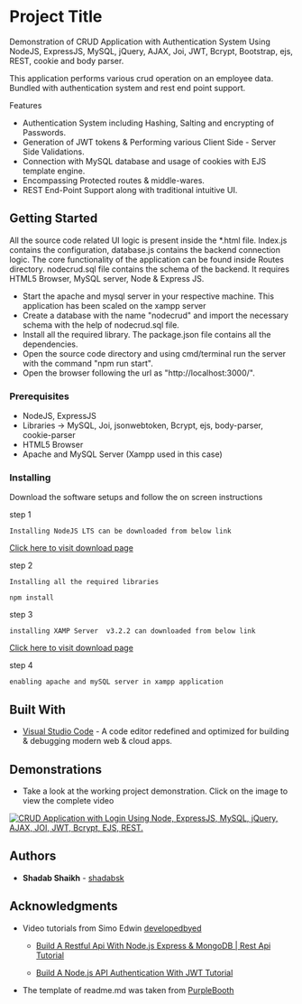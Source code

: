 # Project Title
Demonstration of CRUD Application with Authentication System Using NodeJS, ExpressJS, MySQL, jQuery, AJAX, Joi, JWT, Bcrypt, Bootstrap, ejs, REST, cookie and body parser.

This application performs various crud operation on an employee data. Bundled with authentication system and rest end point support.

Features
* Authentication System including Hashing, Salting and encrypting of Passwords.
* Generation of JWT tokens & Performing various Client Side - Server Side Validations.
* Connection with MySQL database and usage of cookies with EJS template engine.
* Encompassing Protected routes & middle-wares.
* REST End-Point Support along with traditional intuitive UI.

## Getting Started
All the source code related UI logic is present inside the \*.html file. Index.js contains the configuration, database.js contains the backend connection logic. The core functionality of the application can be found inside Routes directory. nodecrud.sql file contains the schema of the backend. It requires HTML5 Browser, MySQL server, Node & Express JS.
* Start the apache and mysql server in your respective machine. This application has been scaled on the xampp server
* Create a database with the name "nodecrud" and import the necessary schema with the help of nodecrud.sql file.
* Install all the required library. The package.json file contains all the dependencies.
* Open the source code directory and using cmd/terminal run the server with the command "npm run start".
* Open the browser following the url as "http://localhost:3000/".	


### Prerequisites

* NodeJS, ExpressJS
* Libraries -> MySQL, Joi, jsonwebtoken, Bcrypt, ejs, body-parser, cookie-parser
* HTML5 Browser
* Apache and MySQL Server (Xampp used in this case)


### Installing

Download the software setups and follow the on screen instructions

step 1

```
Installing NodeJS LTS can be downloaded from below link
```
[Click here to visit download page](https://nodejs.org/en/download/)

step 2

```
Installing all the required libraries
```
```
npm install
```

step 3

```
installing XAMP Server  v3.2.2 can downloaded from below link
```
[Click here to visit download page](https://sourceforge.net/projects/xampp/files/XAMPP%20Windows/5.6.21/)

step 4

```
enabling apache and mySQL server in xampp application
```

## Built With

* [Visual Studio Code](https://code.visualstudio.com/) - A code editor redefined and optimized for building & debugging modern web & cloud apps.


## Demonstrations

* Take a look at the working project demonstration. Click on the image to view the complete video


[![CRUD Application with Login Using Node, ExpressJS, MySQL, jQuery, AJAX, JOI, JWT, Bcrypt, EJS, REST.
](https://i.ytimg.com/vi/WSEdv2rRkOM/hqdefault.jpg)](https://youtu.be/WSEdv2rRkOM)


## Authors

* **Shadab Shaikh** - [shadabsk](https://github.com/shadabsk)

## Acknowledgments

* Video tutorials from Simo Edwin [developedbyed](https://github.com/developedbyed)

	* [Build A Restful Api With Node.js Express & MongoDB | Rest Api Tutorial](https://www.youtube.com/watch?v=vjf774RKrLc)

	* [Build A Node.js API Authentication With JWT Tutorial](https://www.youtube.com/watch?v=2jqok-WgelI)

* The template of readme.md was taken from [PurpleBooth](https://github.com/PurpleBooth)
